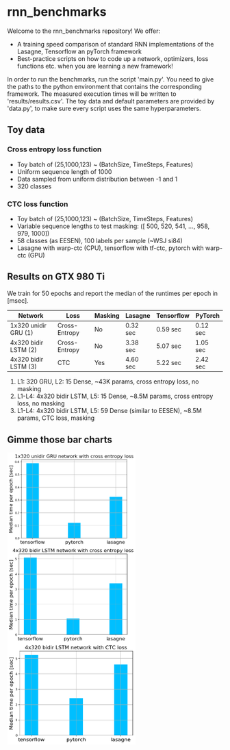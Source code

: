 # rnn_benchmarks
Welcome to the rnn_benchmarks repository! We offer:
- A training speed comparison of standard RNN implementations of the Lasagne, Tensorflow an pyTorch framework 
- Best-practice scripts on how to code up a network, optimizers, loss functions etc. when you are learning a new framework!

In order to run the benchmarks, run the script 'main.py'. You need to give the paths to the python environment that contains the corresponding framework. The measured execution times will be written to 'results/results.csv'. 
The toy data and default parameters are provided by 'data.py', to make sure every script uses the same hyperparameters.

## Toy data
### Cross entropy loss function
  - Toy batch of (25,1000,123) ~ (BatchSize, TimeSteps, Features)
  - Uniform sequence length of 1000
  - Data sampled from uniform distribution between -1 and 1
  - 320 classes

### CTC loss function
  - Toy batch of (25,1000,123) ~ (BatchSize, TimeSteps, Features)
  - Variable sequence lengths to test masking: ([ 500,  520,  541, ..., 958,  979, 1000])
  - 58 classes (as EESEN), 100 labels per sample (~WSJ si84)
  - Lasagne with warp-ctc (CPU), tensorflow with tf-ctc, pytorch with warp-ctc (GPU)
  
## Results on GTX 980 Ti
We train for 50 epochs and report the median of the runtimes per epoch in [msec].

  | Network              | Loss          | Masking | Lasagne    | Tensorflow  | PyTorch    |
  |----------------------|---------------|---------|------------|-------------|------------|
  | 1x320 unidir GRU (1) | Cross-Entropy | No      | 0.32 sec   | 0.59 sec    | 0.12 sec   |
  | 4x320 bidir LSTM (2) | Cross-Entropy | No      | 3.38 sec   | 5.07 sec    | 1.05 sec   |
  | 4x320 bidir LSTM (3) | CTC           | Yes     | 4.60 sec   | 5.22 sec    | 2.42 sec   |
  
  1. L1: 320 GRU, L2: 15 Dense, ~43K params, cross entropy loss, no masking
  2. L1-L4: 4x320 bidir LSTM, L5: 15 Dense, ~8.5M params, cross entropy loss, no masking
  3. L1-L4: 4x320 bidir LSTM, L5: 59 Dense (similar to EESEN), ~8.5M params, CTC loss, masking


## Gimme those bar charts
<img align="middle" src="/results/bars/bars_1x320_ce.png" width="300">
<img align="middle" src="/results/bars/bars_4x320_ce.png" width="300">
<img align="middle" src="/results/bars/bars_4x320_ctc.png" width="300">

